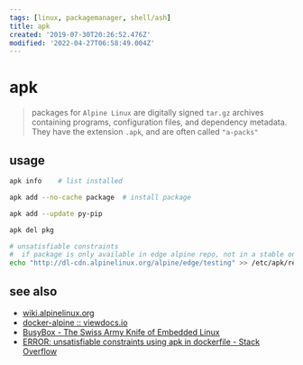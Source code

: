 ```yaml
---
tags: [linux, packagemanager, shell/ash]
title: apk
created: '2019-07-30T20:26:52.476Z'
modified: '2022-04-27T06:58:49.004Z'
---
```


# apk

> packages for `Alpine Linux` are digitally signed `tar.gz` archives containing programs, configuration files, and dependency metadata. They have the extension `.apk`, and are often called `"a-packs"`

## usage

```sh
apk info    # list installed

apk add --no-cache package  # install package

apk add --update py-pip

apk del pkg

# unsatisfiable constraints
#  if package is only available in edge alpine repo, not in a stable one
echo "http://dl-cdn.alpinelinux.org/alpine/edge/testing" >> /etc/apk/repositories
```

## see also

- [wiki.alpinelinux.org](https://wiki.alpinelinux.org/wiki/Alpine_Linux_package_management)
- [docker-alpine :: viewdocs.io](http://gliderlabs.viewdocs.io/docker-alpine/)
- [BusyBox - The Swiss Army Knife of Embedded Linux](https://busybox.net/downloads/BusyBox.html)
- [ERROR: unsatisfiable constraints using apk in dockerfile - Stack Overflow](https://stackoverflow.com/a/48893148)


